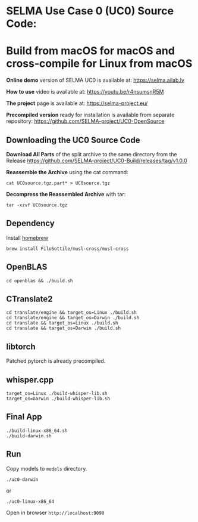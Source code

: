 # SELMA Use Case 0 (UC0) Source Code: 
# Build from macOS for macOS and cross-compile for Linux from macOS

<B>Online demo</B> version of SELMA UC0 is available at: https://selma.ailab.lv

<B>How to use</B> video is available at: https://youtu.be/r4nsumsnR5M

<B>The project</B> page is available at: https://selma-project.eu/

<B>Precompiled version</B> ready for installation is available from separate repository: https://github.com/SELMA-project/UC0-OpenSource

## Downloading the UC0 Source Code 

<B>Download All Parts</B> of the split archive to the same directory from the Release https://github.com/SELMA-project/UC0-Build/releases/tag/v1.0.0

<B>Reassemble the Archive</B> using the cat command:

```
cat UC0source.tgz.part* > UC0source.tgz
```

<B>Decompress the Reassembled Archive</B> with tar:
```
tar -xzvf UC0source.tgz
```

## Dependency

Install [homebrew](https://brew.sh/)

```
brew install FiloSottile/musl-cross/musl-cross
```

## OpenBLAS

```
cd openblas && ./build.sh
```

## CTranslate2

```
cd translate/engine && target_os=Linux ./build.sh
cd translate/engine && target_os=Darwin ./build.sh
cd translate && target_os=Linux ./build.sh
cd translate && target_os=Darwin ./build.sh
```

## libtorch

Patched pytorch is already precompiled.

## whisper.cpp

```
target_os=Linux ./build-whisper-lib.sh
target_os=Darwin ./build-whisper-lib.sh
```

## Final App

```
./build-linux-x86_64.sh
./build-darwin.sh
```

## Run

Copy models to `models` directory.

```
./uc0-darwin
```
or
```
./uc0-linux-x86_64
```

Open in browser `http://localhost:9090`


